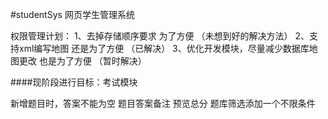 #studentSys
网页学生管理系统

权限管理计划：
1、去掉存储顺序要求 为了方便 （未想到好的解决方法）
2、支持xml编写地图 还是为了方便 （已解决）
3、优化开发模块，尽量减少数据库地图更改 也是为了方便 （暂时解决）


####现阶段进行目标：考试模块

新增题目时，答案不能为空
题目答案备注
预览总分
题库筛选添加一个不限条件





